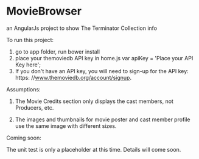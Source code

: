 # MovieBrowser
an AngularJs project to show The Terminator Collection info

To run this project:

1. go to app folder, run bower install
2. place your themoviedb API key in home.js 
    var apiKey = 'Place your API Key here';
3. If you don't have an API key, you will need to sign-up for the API key: https:
//www.themoviedb.org/account/signup.


Assumptions:

1. The Movie Credits section only displays the cast members, not Producers, etc.

2. The images and thumbnails for movie poster and cast member profile use the same image with different sizes.

Coming soon:

The unit test is only a placeholder at this time. Details will come soon.
